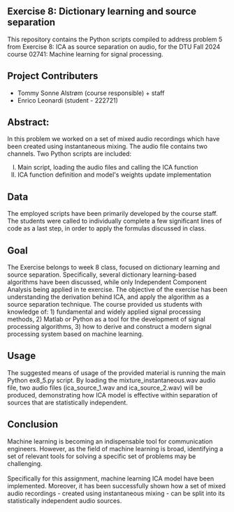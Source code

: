 ## Exercise 8: Dictionary learning and source separation
This repository contains the Python scripts compiled to address problem 5 from Exercise 8: ICA as source separation on audio, for the DTU Fall 2024 course 02741: Machine learning for signal processing.

## Project Contributers
<ul>
  <li>Tommy Sonne Alstrøm (course responsible) + staff</li>
  <li>Enrico Leonardi (student - 222721)</li>
</ul>

## Abstract:
In this problem we worked on a set of mixed audio recordings which have been created using instantaneous mixing. The audio file contains two channels. Two Python scripts are included:
<ol type="I">
  <li>Main script, loading the audio files and calling the ICA function</li>
  <li>ICA function definition and model's weights update implementation</li>
</ol>

## Data
The employed scripts have been primarily developed by the course staff. The students were called to individually complete a few significant lines of code as a last step, in order to apply the formulas discussed in class.

## Goal
The Exercise belongs to week 8 class, focused on dictionary learning and source separation. Specifically, several dictionary learning-based algorithms have been discussed, while only Independent Component Analysis being applied in te exercise. The objective of the exercise has been understanding the derivation behind ICA, and apply the algorithm as a source separation technique. The course provided us students with knowledge of: 1) fundamental and widely applied signal processing methods, 2) Matlab or Python as a tool for the development of signal processing algorithms, 3) how to derive and construct a modern signal processing system based on machine learning.

## Usage
The suggested means of usage of the provided material is running the main Python ex8_5.py script. By loading the mixture_instantaneous.wav audio file, two audio files (ica_source_1.wav and ica_source_2.wav) will be produced, demonstrating how ICA model is effective within separation of sources that are statistically independent.

## Conclusion
Machine learning is becoming an indispensable tool for communication engineers. However, as the field of machine learning is broad, identifying a set of relevant tools for solving a specific set of problems may be challenging. <br/><br/> Specifically for this assignment, machine learning ICA model have been implemented. Moreover, it has been successfully shown how a set of mixed audio recordings - created using instantaneous mixing - can be split into its statistically independent audio sources.
